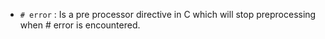 -   `# error` : 
Is a pre processor directive in C which will stop preprocessing when # error is encountered.

